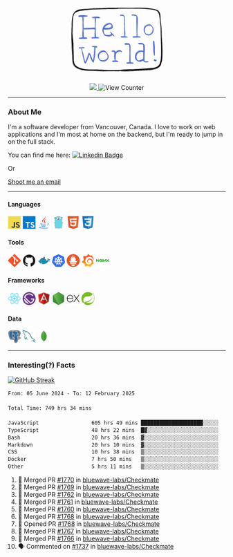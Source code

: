 <div align="center">
    <img src="./img/hello_world.webp" height="200px" width="">
    <div>
        <a href="https://www.linkedin.com/in/ajhollid">
            <img src="https://img.shields.io/badge/LinkedIn-blue"/>
        </a>
        <img src="https://komarev.com/ghpvc/?username=ajhollid&color=yellow" alt="View Counter">
    </div>
</div>

---

### About Me

I'm a software developer from Vancouver, Canada. I love to work on web applications and I'm most at home on the backend, but I'm ready to jump in on the full stack.

You can find me here: [![Linkedin Badge](https://img.shields.io/badge/-ajhollid-blue?style=flat&logo=Linkedin&logoColor=white)](https://www.linkedin.com/in/ajhollid)

Or

[Shoot me an email](mailto:ajhollid@gmail.com)

---

#### Languages

<div>
    <img src="./img/devicons/javascript-original.svg" width=30 height=30 alt="JavaScript">
    <img src="/img/devicons/typescript-original.svg" width=30 height=30 alt="TypeScript">
    <img src="./img/devicons/java-original.svg" width=30 height=30 alt="Java">
    <img src="./img/devicons/go-original.svg" width=30 height=30 alt="Golang">
    <img src="./img/devicons/html5-original.svg" width=30 height=30 alt="HTML 5">
    <img src="./img/devicons/css3-original.svg" width=30 height=30 alt="CSS 3">
</div>

#### Tools

<div>
    <img src="./img/devicons/git-original.svg" width=30 height=30 alt="Git">
    <img src="./img/devicons/github-original.svg" width=30 height=30 alt="Github">
    <img src="./img/devicons/docker-original.svg" width=30 
    height=30 alt="Docker">
    <img src="./img/devicons/kubernetes-original.svg" width=30 height=30 alt="K8">
    <img src="./img/devicons/prometheus-original.svg" width=30 height=30 alt="Prometheus">
    <img src="./img/devicons/grafana-original.svg" width=30 height=30 alt="Grafana">
    <img src="./img/devicons/nginx-original.svg" width=30 height=30 alt="Nginx">
</div>

#### Frameworks

<div>
    <img src="./img/devicons/react-original.svg" width=30 height=30 alt="React">
    <img src="./img/devicons/gatsby-original.svg" width=30 height=30 alt="Gatsby">
    <img src="./img/devicons/angularjs-original.svg" width=30 height=30 alt="AngularJS">
    <img src="./img/devicons/nodejs-original.svg" width=30 height=30 alt="NodeJS">
    <img src="./img/devicons/express-original.svg" width=30 height=30 alt="Express">
    <img src="./img/devicons/spring-original.svg" width=30 height=30 alt="Spring">
</div>

#### Data

<div>
    <img src="./img/devicons/postgresql-original.svg" width=30 height=30 alt="Postgresql">
    <img src="./img/devicons/mysql-original.svg" width=30 height=30 alt="Mysql">
    <img src="./img/devicons/mongodb-original.svg" width=30 height=30 alt="MongoDB">
</div>

---

### Interesting(?) Facts

[![GitHub Streak](http://github-readme-streak-stats.herokuapp.com?user=ajhollid)](https://git.io/streak-stats)

 <!--START_SECTION:waka-->

```txt
From: 05 June 2024 - To: 12 February 2025

Total Time: 749 hrs 34 mins

JavaScript                 605 hrs 49 mins ████████████████████░░░░░   80.27 %
TypeScript                 48 hrs 22 mins  █▓░░░░░░░░░░░░░░░░░░░░░░░   06.41 %
Bash                       20 hrs 36 mins  ▓░░░░░░░░░░░░░░░░░░░░░░░░   02.73 %
Markdown                   20 hrs 10 mins  ▓░░░░░░░░░░░░░░░░░░░░░░░░   02.67 %
CSS                        10 hrs 38 mins  ▒░░░░░░░░░░░░░░░░░░░░░░░░   01.41 %
Docker                     7 hrs 50 mins   ▒░░░░░░░░░░░░░░░░░░░░░░░░   01.04 %
Other                      5 hrs 11 mins   ▒░░░░░░░░░░░░░░░░░░░░░░░░   00.69 %
```

<!--END_SECTION:waka-->


<!--START_SECTION:activity-->
1. 🎉 Merged PR [#1770](https://github.com/bluewave-labs/Checkmate/pull/1770) in [bluewave-labs/Checkmate](https://github.com/bluewave-labs/Checkmate)
2. 🎉 Merged PR [#1769](https://github.com/bluewave-labs/Checkmate/pull/1769) in [bluewave-labs/Checkmate](https://github.com/bluewave-labs/Checkmate)
3. 🎉 Merged PR [#1762](https://github.com/bluewave-labs/Checkmate/pull/1762) in [bluewave-labs/Checkmate](https://github.com/bluewave-labs/Checkmate)
4. 🎉 Merged PR [#1761](https://github.com/bluewave-labs/Checkmate/pull/1761) in [bluewave-labs/Checkmate](https://github.com/bluewave-labs/Checkmate)
5. 🎉 Merged PR [#1760](https://github.com/bluewave-labs/Checkmate/pull/1760) in [bluewave-labs/Checkmate](https://github.com/bluewave-labs/Checkmate)
6. 🎉 Merged PR [#1768](https://github.com/bluewave-labs/Checkmate/pull/1768) in [bluewave-labs/Checkmate](https://github.com/bluewave-labs/Checkmate)
7. 💪 Opened PR [#1768](https://github.com/bluewave-labs/Checkmate/pull/1768) in [bluewave-labs/Checkmate](https://github.com/bluewave-labs/Checkmate)
8. 🎉 Merged PR [#1767](https://github.com/bluewave-labs/Checkmate/pull/1767) in [bluewave-labs/Checkmate](https://github.com/bluewave-labs/Checkmate)
9. 🎉 Merged PR [#1766](https://github.com/bluewave-labs/Checkmate/pull/1766) in [bluewave-labs/Checkmate](https://github.com/bluewave-labs/Checkmate)
10. 🗣 Commented on [#1737](https://github.com/bluewave-labs/Checkmate/pull/1737#issuecomment-2659637511) in [bluewave-labs/Checkmate](https://github.com/bluewave-labs/Checkmate)
<!--END_SECTION:activity-->
